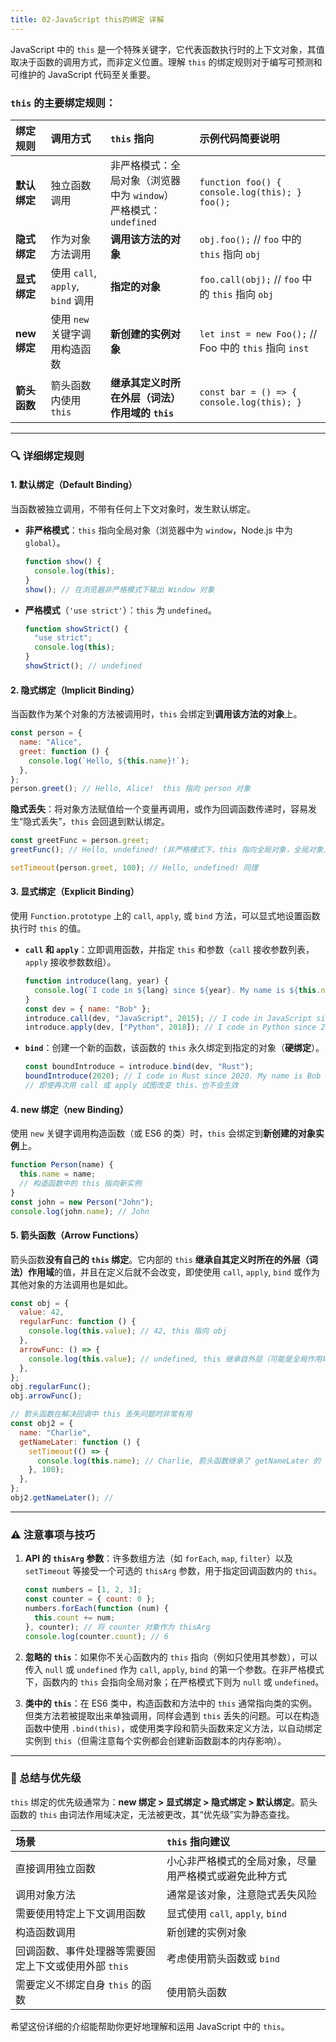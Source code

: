 ```yaml
---
title: 02-JavaScript this的绑定 详解
---
```


JavaScript 中的 `this` 是一个特殊关键字，它代表函数执行时的上下文对象，其值取决于函数的调用方式，而非定义位置。理解 `this` 的绑定规则对于编写可预测和可维护的 JavaScript 代码至关重要。

<!--more-->

### `this` 的主要绑定规则：

| 绑定规则     | 调用方式                          | `this` 指向                                                          | 示例代码简要说明                                       |
| :----------- | :-------------------------------- | :------------------------------------------------------------------- | :----------------------------------------------------- |
| **默认绑定** | 独立函数调用                      | 非严格模式：全局对象（浏览器中为 `window`）<br>严格模式：`undefined` | `function foo() { console.log(this); } foo();`         |
| **隐式绑定** | 作为对象方法调用                  | **调用该方法的对象**                                                 | `obj.foo();` // `foo` 中的 `this` 指向 `obj`           |
| **显式绑定** | 使用 `call`, `apply`, `bind` 调用 | **指定的对象**                                                       | `foo.call(obj);` // `foo` 中的 `this` 指向 `obj`       |
| **new 绑定** | 使用 `new` 关键字调用构造函数     | **新创建的实例对象**                                                 | `let inst = new Foo();` // Foo 中的 `this` 指向 `inst` |
| **箭头函数** | 箭头函数内使用 `this`             | **继承其定义时所在外层（词法）作用域的 `this`**                      | `const bar = () => { console.log(this); }`             |

---

### 🔍 详细绑定规则

#### 1. 默认绑定（Default Binding）

当函数被独立调用，不带有任何上下文对象时，发生默认绑定。

- **非严格模式**：`this` 指向全局对象（浏览器中为 `window`，Node.js 中为 `global`）。
  ```javascript
  function show() {
    console.log(this);
  }
  show(); // 在浏览器非严格模式下输出 Window 对象
  ```
- **严格模式**（`'use strict'`）：`this` 为 `undefined`。
  ```javascript
  function showStrict() {
    "use strict";
    console.log(this);
  }
  showStrict(); // undefined
  ```

#### 2. 隐式绑定（Implicit Binding）

当函数作为某个对象的方法被调用时，`this` 会绑定到**调用该方法的对象**上。

```javascript
const person = {
  name: "Alice",
  greet: function () {
    console.log(`Hello, ${this.name}!`);
  },
};
person.greet(); // Hello, Alice!  this 指向 person 对象
```

**隐式丢失**：将对象方法赋值给一个变量再调用，或作为回调函数传递时，容易发生“隐式丢失”，`this` 会回退到默认绑定。

```javascript
const greetFunc = person.greet;
greetFunc(); // Hello, undefined! (非严格模式下，this 指向全局对象，全局对象上无 name 属性)

setTimeout(person.greet, 100); // Hello, undefined! 同理
```

#### 3. 显式绑定（Explicit Binding）

使用 `Function.prototype` 上的 `call`, `apply`, 或 `bind` 方法，可以显式地设置函数执行时 `this` 的值。

- **`call` 和 `apply`**：立即调用函数，并指定 `this` 和参数（`call` 接收参数列表，`apply` 接收参数数组）。
  ```javascript
  function introduce(lang, year) {
    console.log(`I code in ${lang} since ${year}. My name is ${this.name}`);
  }
  const dev = { name: "Bob" };
  introduce.call(dev, "JavaScript", 2015); // I code in JavaScript since 2015. My name is Bob
  introduce.apply(dev, ["Python", 2018]); // I code in Python since 2018. My name is Bob
  ```
- **`bind`**：创建一个新的函数，该函数的 `this` 永久绑定到指定的对象（**硬绑定**）。
  ```javascript
  const boundIntroduce = introduce.bind(dev, "Rust");
  boundIntroduce(2020); // I code in Rust since 2020. My name is Bob
  // 即使再次用 call 或 apply 试图改变 this，也不会生效
  ```

#### 4. new 绑定（new Binding）

使用 `new` 关键字调用构造函数（或 ES6 的类）时，`this` 会绑定到**新创建的对象实例**上。

```javascript
function Person(name) {
  this.name = name;
  // 构造函数中的 this 指向新实例
}
const john = new Person("John");
console.log(john.name); // John
```

#### 5. 箭头函数（Arrow Functions）

箭头函数**没有自己的 `this` 绑定**。它内部的 `this` **继承自其定义时所在的外层（词法）作用域**的值，并且在定义后就不会改变，即使使用 `call`, `apply`, `bind` 或作为其他对象的方法调用也是如此。

```javascript
const obj = {
  value: 42,
  regularFunc: function () {
    console.log(this.value); // 42, this 指向 obj
  },
  arrowFunc: () => {
    console.log(this.value); // undefined, this 继承自外层（可能是全局作用域）
  },
};
obj.regularFunc();
obj.arrowFunc();

// 箭头函数在解决回调中 this 丢失问题时非常有用
const obj2 = {
  name: "Charlie",
  getNameLater: function () {
    setTimeout(() => {
      console.log(this.name); // Charlie, 箭头函数继承了 getNameLater 的 this (即 obj2)
    }, 100);
  },
};
obj2.getNameLater(); //
```

---

### ⚠️ 注意事项与技巧

1.  **API 的 `thisArg` 参数**：许多数组方法（如 `forEach`, `map`, `filter`）以及 `setTimeout` 等接受一个可选的 `thisArg` 参数，用于指定回调函数内的 `this`。

    ```javascript
    const numbers = [1, 2, 3];
    const counter = { count: 0 };
    numbers.forEach(function (num) {
      this.count += num;
    }, counter); // 将 counter 对象作为 thisArg
    console.log(counter.count); // 6
    ```

2.  **忽略的 `this`**：如果你不关心函数内的 `this` 指向（例如只使用其参数），可以传入 `null` 或 `undefined` 作为 `call`, `apply`, `bind` 的第一个参数。在非严格模式下，函数内的 `this` 会指向全局对象；在严格模式下则为 `null` 或 `undefined`。

3.  **类中的 `this`**：在 ES6 类中，构造函数和方法中的 `this` 通常指向类的实例。但类方法若被提取出来单独调用，同样会遇到 `this` 丢失的问题。可以在构造函数中使用 `.bind(this)`，或使用类字段和箭头函数来定义方法，以自动绑定实例到 `this`（但需注意每个实例都会创建新函数副本的内存影响）。

---

### 💎 总结与优先级

`this` 绑定的优先级通常为：**new 绑定 > 显式绑定 > 隐式绑定 > 默认绑定**。箭头函数的 `this` 由词法作用域决定，无法被更改，其“优先级”实为静态查找。

| 场景                                                  | `this` 指向建议                                        |
| :---------------------------------------------------- | :----------------------------------------------------- |
| 直接调用独立函数                                      | 小心非严格模式的全局对象，尽量用严格模式或避免此种方式 |
| 调用对象方法                                          | 通常是该对象，注意隐式丢失风险                         |
| 需要使用特定上下文调用函数                            | 显式使用 `call`, `apply`, `bind`                       |
| 构造函数调用                                          | 新创建的实例对象                                       |
| 回调函数、事件处理器等需要固定上下文或使用外部 `this` | 考虑使用箭头函数或 `bind`                              |
| 需要定义不绑定自身 `this` 的函数                      | 使用箭头函数                                           |

希望这份详细的介绍能帮助你更好地理解和运用 JavaScript 中的 `this`。
